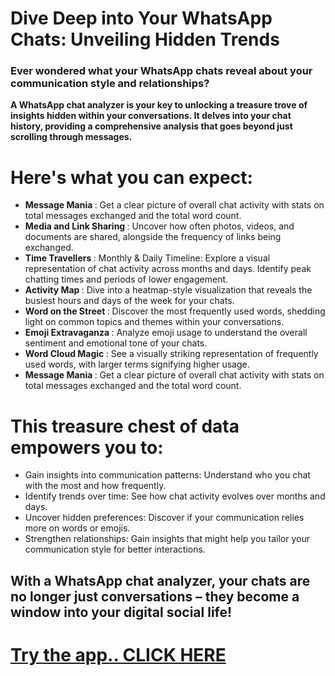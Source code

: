 # Dive Deep into Your WhatsApp Chats: Unveiling Hidden Trends
<h3> Ever wondered what your WhatsApp chats reveal about your communication style and relationships? </h3>

<b>A WhatsApp chat analyzer is your key to unlocking a treasure trove of insights hidden within your conversations. It delves into your chat history, providing a comprehensive analysis that goes beyond just scrolling through messages.</b>

# Here's what you can expect:

<ul>
  <li>
    <b> Message Mania </b>: Get a clear picture of overall chat activity with stats on total messages exchanged and the total word count.
  </li>
  <li>
    <b> Media and Link Sharing </b>: Uncover how often photos, videos, and documents are shared, alongside the frequency of links being exchanged.
  </li>
  <li>
    <b> Time Travellers </b>: Monthly & Daily Timeline: Explore a visual representation of chat activity across months and days. Identify peak chatting times and periods of lower engagement.
  </li>
  <li>
    <b> Activity Map </b>: Dive into a heatmap-style visualization that reveals the busiest hours and days of the week for your chats.
  </li>
  <li>
    <b> Word on the Street </b>: Discover the most frequently used words, shedding light on common topics and themes within your conversations.
  </li>
  <li>
    <b> Emoji Extravaganza </b>: Analyze emoji usage to understand the overall sentiment and emotional tone of your chats.
  </li>
  <li>
    <b> Word Cloud Magic </b>: See a visually striking representation of frequently used words, with larger terms signifying higher usage.
  </li>
  <li>
    <b> Message Mania </b>: Get a clear picture of overall chat activity with stats on total messages exchanged and the total word count.
  </li>
</ul>

# This treasure chest of data empowers you to:

<ul>
  <li>
    Gain insights into communication patterns: Understand who you chat with the most and how frequently.
  </li>
  <li>
    Identify trends over time: See how chat activity evolves over months and days.
  </li>
  <li>
    Uncover hidden preferences: Discover if your communication relies more on words or emojis.
  </li>
  <li>
    Strengthen relationships: Gain insights that might help you tailor your communication style for better interactions.
  </li>
</ul>


<h2> With a WhatsApp chat analyzer, your chats are no longer just conversations – they become a window into your digital social life! </h2>
<h1><a href="https://whatsapp-chat-analyzer-v1.streamlit.app/">Try the app.. CLICK HERE</a> <h1>
